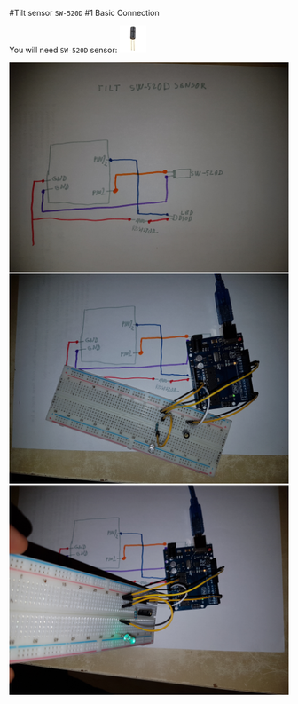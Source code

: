 #Tilt sensor `SW-520D` #1 Basic Connection

You will need `SW-520D` sensor:
![N|Solid](https://github.com/NetPumi2/Arduino/blob/master/Basic/TiltSensor/SW-520D/TiltSensorSW-520DBasicConnection/img/sw-520d.jpg)


![N|Solid](https://github.com/NetPumi2/Arduino/blob/master/Basic/TiltSensor/SW-520D/TiltSensorSW-520DBasicConnection/img/tiltsensor1.jpg)
![N|Solid](https://github.com/NetPumi2/Arduino/blob/master/Basic/TiltSensor/SW-520D/TiltSensorSW-520DBasicConnection/img/tiltsensor2.jpg)
![N|Solid](https://github.com/NetPumi2/Arduino/blob/master/Basic/TiltSensor/SW-520D/TiltSensorSW-520DBasicConnection/img/tiltsensor3.jpg)
